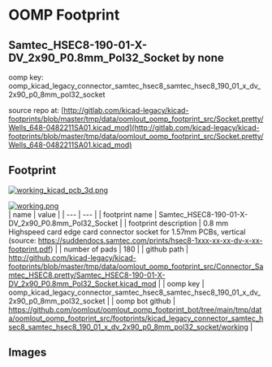 # OOMP Footprint  
## Samtec_HSEC8-190-01-X-DV_2x90_P0.8mm_Pol32_Socket  by none  
  
oomp key: oomp_kicad_legacy_connector_samtec_hsec8_samtec_hsec8_190_01_x_dv_2x90_p0_8mm_pol32_socket  
  
source repo at: [http://gitlab.com/kicad-legacy/kicad-footprints/blob/master/tmp/data/oomlout_oomp_footprint_src/Socket.pretty/Wells_648-0482211SA01.kicad_mod](http://gitlab.com/kicad-legacy/kicad-footprints/blob/master/tmp/data/oomlout_oomp_footprint_src/Socket.pretty/Wells_648-0482211SA01.kicad_mod)  
## Footprint  
  
[![working_kicad_pcb_3d.png](working_kicad_pcb_3d_600.png)](working_kicad_pcb_3d.png)  
  
[![working.png](working_600.png)](working.png)  
| name | value | 
| --- | --- | 
| footprint name | Samtec_HSEC8-190-01-X-DV_2x90_P0.8mm_Pol32_Socket | 
| footprint description | 0.8 mm Highspeed card edge card connector socket for 1.57mm PCBs, vertical (source: https://suddendocs.samtec.com/prints/hsec8-1xxx-xx-xx-dv-x-xx-footprint.pdf) | 
| number of pads | 180 | 
| github path | http://github.com/kicad-legacy/kicad-footprints/blob/master/tmp/data/oomlout_oomp_footprint_src/Connector_Samtec_HSEC8.pretty/Samtec_HSEC8-190-01-X-DV_2x90_P0.8mm_Pol32_Socket.kicad_mod | 
| oomp key | oomp_kicad_legacy_connector_samtec_hsec8_samtec_hsec8_190_01_x_dv_2x90_p0_8mm_pol32_socket | 
| oomp bot github | https://github.com/oomlout/oomlout_oomp_footprint_bot/tree/main/tmp/data/oomlout_oomp_footprint_src/footprints/kicad_legacy_connector_samtec_hsec8_samtec_hsec8_190_01_x_dv_2x90_p0_8mm_pol32_socket/working | 
## Images  
